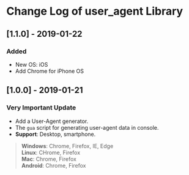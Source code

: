 # Change Log of user_agent Library

## [1.1.0] - 2019-01-22
### Added
- New OS: iOS
- Add Chrome for iPhone OS

## [1.0.0] - 2019-01-21
### Very Important Update
- Add a User-Agent generator.
- The `gua` script for generating user-agent data in console.
- **Support**: Desktop, smartphone.
> **Windows**: Chrome, Firefox, IE, Edge  
> **Linux**: CHrome, Firefox  
> **Mac**: Chrome, Firefox  
> **Android**: Chrome, Firefox
